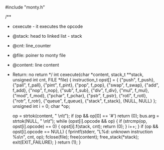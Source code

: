 #include "monty.h"

/**
 * cexecute - it executes the opcode
 * @stack: head to linked list - stack
 * @cnt: line_counter
 * @file: poiner to monty file
 * @content: line content
 * Return: no return
 */
int cexecute(char *content, stack_t **stack, unsigned int cnt, FILE *file)
{
	instruction_t opst[] = {
		{"push", f_push}, {"pall", f_pall}, {"pint", f_pint}, {"pop", f_pop},
		{"swap", f_swap}, {"add", f_add}, {"nop", f_nop}, {"sub", f_sub},
		{"div", f_div}, {"mul", f_mul}, {"mod", f_mod}, {"pchar", f_pchar},
		{"pstr", f_pstr}, {"rotl", f_rotl}, {"rotr", f_rotr}, {"queue", f_queue},
		{"stack", f_stack},
		{NULL, NULL}
	};
	unsigned int i = 0;
	char *op;

	op = strtok(content, " \n\t");
	if (op && op[0] == '#')
		return (0);
	bus.arg = strtok(NULL, " \n\t");
	while (opst[i].opcode && op)
	{
		if (strcmp(op, opst[i].opcode) == 0)
		{
			opst[i].f(stack, cnt);
			return (0);
		}
		i++;
	}
	if (op && opst[i].opcode == NULL)
	{ fprintf(stderr, "L%d: unknown instruction %s\n", cnt, op);
		fclose(file);
		free(content);
		free_stack(*stack);
		exit(EXIT_FAILURE); }
	return (1);
}
